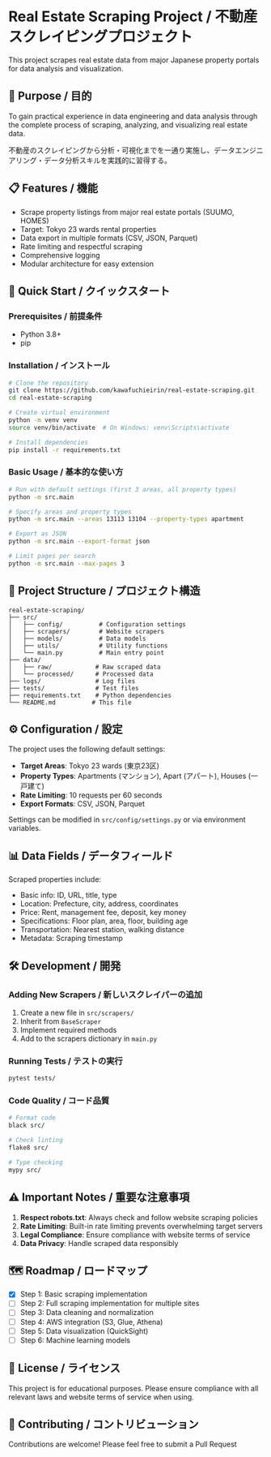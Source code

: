 # Real Estate Scraping Project / 不動産スクレイピングプロジェクト

This project scrapes real estate data from major Japanese property portals for data analysis and visualization.

## 🎯 Purpose / 目的

To gain practical experience in data engineering and data analysis through the complete process of scraping, analyzing, and visualizing real estate data.

不動産のスクレイピングから分析・可視化までを一通り実施し、データエンジニアリング・データ分析スキルを実践的に習得する。

## 📋 Features / 機能

- Scrape property listings from major real estate portals (SUUMO, HOMES)
- Target: Tokyo 23 wards rental properties
- Data export in multiple formats (CSV, JSON, Parquet)
- Rate limiting and respectful scraping
- Comprehensive logging
- Modular architecture for easy extension

## 🚀 Quick Start / クイックスタート

### Prerequisites / 前提条件

- Python 3.8+
- pip

### Installation / インストール

```bash
# Clone the repository
git clone https://github.com/kawafuchieirin/real-estate-scraping.git
cd real-estate-scraping

# Create virtual environment
python -m venv venv
source venv/bin/activate  # On Windows: venv\Scripts\activate

# Install dependencies
pip install -r requirements.txt
```

### Basic Usage / 基本的な使い方

```bash
# Run with default settings (first 3 areas, all property types)
python -m src.main

# Specify areas and property types
python -m src.main --areas 13113 13104 --property-types apartment

# Export as JSON
python -m src.main --export-format json

# Limit pages per search
python -m src.main --max-pages 3
```

## 📁 Project Structure / プロジェクト構造

```
real-estate-scraping/
├── src/
│   ├── config/          # Configuration settings
│   ├── scrapers/        # Website scrapers
│   ├── models/          # Data models
│   ├── utils/           # Utility functions
│   └── main.py          # Main entry point
├── data/
│   ├── raw/            # Raw scraped data
│   └── processed/      # Processed data
├── logs/               # Log files
├── tests/              # Test files
├── requirements.txt    # Python dependencies
└── README.md          # This file
```

## ⚙️ Configuration / 設定

The project uses the following default settings:

- **Target Areas**: Tokyo 23 wards (東京23区)
- **Property Types**: Apartments (マンション), Apart (アパート), Houses (一戸建て)
- **Rate Limiting**: 10 requests per 60 seconds
- **Export Formats**: CSV, JSON, Parquet

Settings can be modified in `src/config/settings.py` or via environment variables.

## 📊 Data Fields / データフィールド

Scraped properties include:

- Basic info: ID, URL, title, type
- Location: Prefecture, city, address, coordinates
- Price: Rent, management fee, deposit, key money
- Specifications: Floor plan, area, floor, building age
- Transportation: Nearest station, walking distance
- Metadata: Scraping timestamp

## 🛠️ Development / 開発

### Adding New Scrapers / 新しいスクレイパーの追加

1. Create a new file in `src/scrapers/`
2. Inherit from `BaseScraper`
3. Implement required methods
4. Add to the scrapers dictionary in `main.py`

### Running Tests / テストの実行

```bash
pytest tests/
```

### Code Quality / コード品質

```bash
# Format code
black src/

# Check linting
flake8 src/

# Type checking
mypy src/
```

## ⚠️ Important Notes / 重要な注意事項

1. **Respect robots.txt**: Always check and follow website scraping policies
2. **Rate Limiting**: Built-in rate limiting prevents overwhelming target servers
3. **Legal Compliance**: Ensure compliance with website terms of service
4. **Data Privacy**: Handle scraped data responsibly

## 🗺️ Roadmap / ロードマップ

- [x] Step 1: Basic scraping implementation
- [ ] Step 2: Full scraping implementation for multiple sites
- [ ] Step 3: Data cleaning and normalization
- [ ] Step 4: AWS integration (S3, Glue, Athena)
- [ ] Step 5: Data visualization (QuickSight)
- [ ] Step 6: Machine learning models

## 📄 License / ライセンス

This project is for educational purposes. Please ensure compliance with all relevant laws and website terms of service when using.

## 🤝 Contributing / コントリビューション

Contributions are welcome! Please feel free to submit a Pull Request
